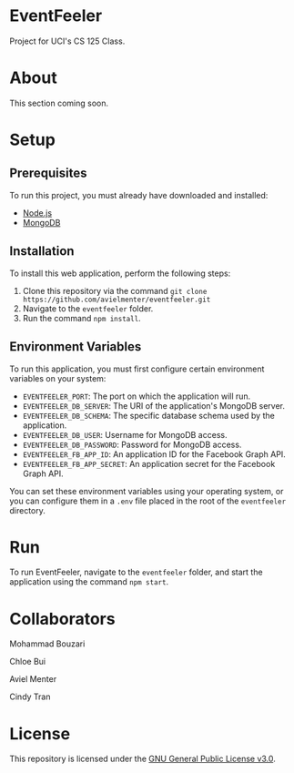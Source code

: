 # EventFeeler
Project for UCI's CS 125 Class.

# About
This section coming soon.

# Setup
## Prerequisites
To run this project, you must already have downloaded and installed:
- [Node.js](https://nodejs.org/en/)
- [MongoDB](https://www.mongodb.com/)

## Installation
To install this web application, perform the following steps:
1. Clone this repository via the command `git clone https://github.com/avielmenter/eventfeeler.git`
2. Navigate to the `eventfeeler` folder.
3. Run the command `npm install`.

## Environment Variables
To run this application, you must first configure certain environment variables on your system:
- `EVENTFEELER_PORT`: The port on which the application will run.
- `EVENTFEELER_DB_SERVER`: The URI of the application's MongoDB server.
- `EVENTFEELER_DB_SCHEMA`: The specific database schema used by the application.
- `EVENTFEELER_DB_USER`: Username for MongoDB access.
- `EVENTFEELER_DB_PASSWORD`: Password for MongoDB access.
- `EVENTFEELER_FB_APP_ID`: An application ID for the Facebook Graph API.
- `EVENTFEELER_FB_APP_SECRET`: An application secret for the Facebook Graph API.

You can set these environment variables using your operating system, or you can configure them in a `.env` file placed in the root of the `eventfeeler` directory.

# Run
To run EventFeeler, navigate to the `eventfeeler` folder, and start the application using the command `npm start`.

# Collaborators
Mohammad Bouzari

Chloe Bui

Aviel Menter

Cindy Tran

# License
This repository is licensed under the [GNU General Public License v3.0](https://github.com/avielmenter/eventfeeler/blob/master/LICENSE).
